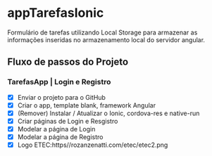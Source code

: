 # appTarefasIonic
Formulário de tarefas utilizando Local Storage para armazenar as informações inseridas no armazenamento local do servidor angular.

## Fluxo de passos do Projeto

### TarefasApp | Login e Registro
- [X] Enviar o projeto para o GitHub
- [X] Criar o app, template blank, framework Angular
- [X] (Remover) Instalar / Atualizar o Ionic, cordova-res e native-run
- [X] Criar páginas de Login e Resgistro
- [X] Modelar a página de Login
- [X] Modelar a página de Registro
- [X] Logo ETEC:https//rozanzenatti.com/etec/etec2.png
